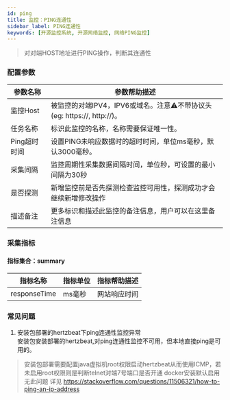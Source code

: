 ```yaml
---
id: ping  
title: 监控：PING连通性      
sidebar_label: PING连通性       
keywords: [开源监控系统, 开源网络监控, 网络PING监控]
---
```


> 对对端HOST地址进行PING操作，判断其连通性

### 配置参数

|   参数名称   |                        参数帮助描述                        |
|----------|------------------------------------------------------|
| 监控Host   | 被监控的对端IPV4，IPV6或域名。注意⚠️不带协议头(eg: https://, http://)。 |
| 任务名称     | 标识此监控的名称，名称需要保证唯一性。                                  |
| Ping超时时间 | 设置PING未响应数据时的超时时间，单位ms毫秒，默认3000毫秒。                   |
| 采集间隔     | 监控周期性采集数据间隔时间，单位秒，可设置的最小间隔为30秒                       |
| 是否探测     | 新增监控前是否先探测检查监控可用性，探测成功才会继续新增修改操作                     |
| 描述备注     | 更多标识和描述此监控的备注信息，用户可以在这里备注信息                          |

### 采集指标

#### 指标集合：summary

|     指标名称     | 指标单位 | 指标帮助描述 |
|--------------|------|--------|
| responseTime | ms毫秒 | 网站响应时间 |

### 常见问题

1. 安装包部署的hertzbeat下ping连通性监控异常  
   安装包安装部署的hertzbeat,对ping连通性监控不可用，但本地直接ping是可用的。

> 安装包部署需要配置java虚拟机root权限启动hertzbeat从而使用ICMP，若未启用root权限则是判断telnet对端7号端口是否开通
> docker安装默认启用无此问题
> 详见 <https://stackoverflow.com/questions/11506321/how-to-ping-an-ip-address>
